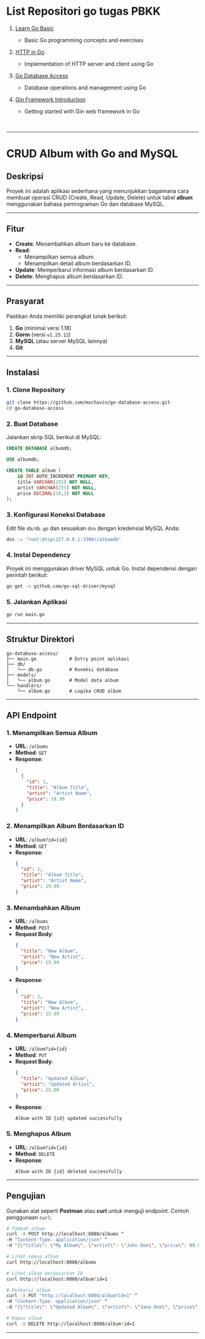 # List Repositori go tugas PBKK

1. [Learn Go Basic](https://github.com/mochavin/pbkk-belajar-go)
   - Basic Go programming concepts and exercises

2. [HTTP in Go](https://github.com/mochavin/http-go)
   - Implementation of HTTP server and client using Go

3. [Go Database Access](https://github.com/mochavin/go-database-access)
   - Database operations and management using Go

4. [Gin Framework Introduction](https://github.com/mochavin/intro-gin)
   - Getting started with Gin web framework in Go

</br>

---

# CRUD Album with Go and MySQL

## Deskripsi
Proyek ini adalah aplikasi sederhana yang menunjukkan bagaimana cara membuat operasi CRUD (Create, Read, Update, Delete) untuk tabel **album** menggunakan bahasa pemrograman Go dan database MySQL.

---

## Fitur
- **Create**: Menambahkan album baru ke database.
- **Read**:
  - Menampilkan semua album.
  - Menampilkan detail album berdasarkan ID.
- **Update**: Memperbarui informasi album berdasarkan ID.
- **Delete**: Menghapus album berdasarkan ID.

---

## Prasyarat
Pastikan Anda memiliki perangkat lunak berikut:
1. **Go** (minimal versi 1.18)
2. **Gorm** (versi `v1.25.12`)
3. **MySQL** (atau server MySQL lainnya)
4. **Git** 

---

## Instalasi

### 1. Clone Repository
```bash
git clone https://github.com/mochavin/go-database-access.git
cd go-database-access
```

### 2. Buat Database
Jalankan skrip SQL berikut di MySQL:
```sql
CREATE DATABASE albumdb;

USE albumdb;

CREATE TABLE album (
    id INT AUTO_INCREMENT PRIMARY KEY,
    title VARCHAR(255) NOT NULL,
    artist VARCHAR(255) NOT NULL,
    price DECIMAL(10,2) NOT NULL
);
```

### 3. Konfigurasi Koneksi Database
Edit file `db/db.go` dan sesuaikan `dsn` dengan kredensial MySQL Anda:
```go
dsn := "root:@tcp(127.0.0.1:3306)/albumdb"
```

### 4. Instal Dependency
Proyek ini menggunakan driver MySQL untuk Go. Instal dependensi dengan perintah berikut:
```bash
go get -u github.com/go-sql-driver/mysql
```

### 5. Jalankan Aplikasi
```bash
go run main.go
```

---

## Struktur Direktori
```plaintext
go-database-access/
├── main.go            # Entry point aplikasi
├── db/
│   └── db.go          # Koneksi database
├── models/
│   └── album.go       # Model data album
└── handlers/
    └── album.go       # Logika CRUD album
```

---

## API Endpoint

### **1. Menampilkan Semua Album**
- **URL**: `/albums`
- **Method**: `GET`
- **Response**:
  ```json
  [
    {
      "id": 1,
      "title": "Album Title",
      "artist": "Artist Name",
      "price": 19.99
    }
  ]
  ```

### **2. Menampilkan Album Berdasarkan ID**
- **URL**: `/album?id={id}`
- **Method**: `GET`
- **Response**:
  ```json
  {
    "id": 1,
    "title": "Album Title",
    "artist": "Artist Name",
    "price": 19.99
  }
  ```

### **3. Menambahkan Album**
- **URL**: `/albums`
- **Method**: `POST`
- **Request Body**:
  ```json
  {
    "title": "New Album",
    "artist": "New Artist",
    "price": 15.99
  }
  ```
- **Response**:
  ```json
  {
    "id": 2,
    "title": "New Album",
    "artist": "New Artist",
    "price": 15.99
  }
  ```

### **4. Memperbarui Album**
- **URL**: `/album?id={id}`
- **Method**: `PUT`
- **Request Body**:
  ```json
  {
    "title": "Updated Album",
    "artist": "Updated Artist",
    "price": 25.00
  }
  ```
- **Response**:
  ```
  Album with ID {id} updated successfully
  ```

### **5. Menghapus Album**
- **URL**: `/album?id={id}`
- **Method**: `DELETE`
- **Response**:
  ```
  Album with ID {id} deleted successfully
  ```

---

## Pengujian
Gunakan alat seperti **Postman** atau **curl** untuk menguji endpoint. Contoh penggunaan `curl`:
```bash
# Tambah album
curl -X POST http://localhost:8080/albums ^
-H "Content-Type: application/json" ^
-d "{\"title\": \"My Album\", \"artist\": \"John Doe\", \"price\": 99.99}"

# Lihat semua album
curl http://localhost:8080/albums

# Lihat album berdasarkan ID
curl http://localhost:8080/album?id=1

# Perbarui album
curl -X PUT "http://localhost:8080/album?id=1" ^
-H "Content-Type: application/json" ^
-d "{\"title\": \"Updated Album\", \"artist\": \"Jane Doe\", \"price\": 4999.99}"

# Hapus album
curl -X DELETE http://localhost:8080/album?id=1
```

---